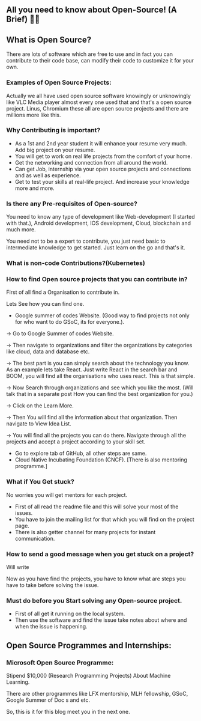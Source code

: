 ## All you need to know about Open-Source! (A Brief) 📌🚀

## What is Open Source?

There are lots of software which are free to use and in fact you can contribute to their code base, can modify their code to customize it for your own. 

### Examples of Open Source Projects:

Actually we all have used open source software knowingly or unknowingly like VLC Media player almost every one used that and that's a open source project. Linus, Chromium these all are open source projects and there are millions more like this.

### Why Contributing is important?

- As a 1st and 2nd year student it will enhance your resume very much. Add big project on your resume.
- You will get to work on real life projects from the comfort of your home.
- Get the networking and connection from all around the world.
- Can get Job, internship via your open source projects and connections and as well as experience.
- Get to test your skills at real-life project. And increase your knowledge more and more.

### Is there any Pre-requisites of Open-source?

You need to know any type of development like Web-development (I started with that.), Android development, IOS development, Cloud, blockchain and much more.

You need not to be a expert to contribute, you just need basic to intermediate knowledge to get started. Just learn on the go and that's it.

### What is non-code Contributions?(Kubernetes)

### How to find Open source projects that you can contribute in?

First of all find a Organisation to contribute in.

Lets See how you can find one.

- Google summer of codes Website. (Good way to find projects not only for who want to do GSoC, its for everyone.).

→ Go to Google Summer of codes Website.

→ Then navigate to organizations and filter the organizations by categories like cloud, data and database etc.

→ The best part is you can simply search about the technology you know. As an example lets take React. Just write React in the search bar and BOOM, you will find all the organisations who uses react. This is that simple.

→ Now Search through organizations and see which you like the most. (Will talk that in a separate post How you can find the best organization for you.)

→ Click on the Learn More.

→ Then You will find all the information about that organization. Then navigate to View Idea List.

→ You will find all the projects you can do there. Navigate through all the projects and accept a project according to your skill set. 

- Go to explore tab of GitHub, all other steps are same.
- Cloud Native Incubating Foundation (CNCF). [There is also mentoring programme.]

### What if You Get stuck?

No worries you will get mentors for each project.

- First of all read the readme file and this will solve your most of the issues.
- You have to join the mailing list for that which you will find on the project page.
- There is also getter channel for many projects for instant communication.

### How to send a good message when you get stuck on a project?

Will write

Now as you have find the projects, you have to know what are steps you have to take before solving the issue.

### Must do before you Start solving any Open-source project.

- First of all get it running on the local system.
- Then use the software and find the issue take notes about where and when the issue is happening.

## Open Source Programmes and Internships:

### Microsoft Open Source Programme:

Stipend $10,000 (Research Programming Projects) About Machine Learning. 

There are other programmes like LFX mentorship, MLH fellowship, GSoC, Google Summer of Doc s and etc.


So, this is it for this blog meet you in the next one.